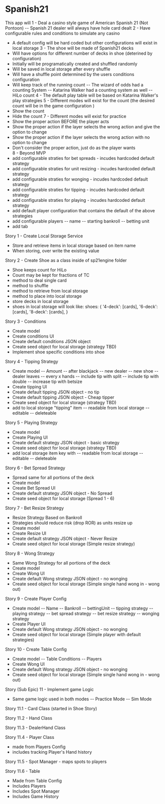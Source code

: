 # Spanish21

This app will
1 - Deal a casino style game of American Spanish 21 (Not Pontoon)
  -- Spanish 21 dealer will always have hole card dealt
2 - Have configurable rules and conditions to simulate any casino
  - A default config will be hard coded but other configurations will exist in local storage
3 - The shoe will be made of Spanish21 decks
  - Will have options for different number of decks in shoe (deterined by configuration)
  - Initially will be programatically created and shuffled randomly
  - Will be saved in local storage after every shuffle
  - Will have a shuffle point determined by the users conditions configuration
  - Will keep track of the running count
  -- The wizard of odds had a counting System
  -- Katarina Walker had a counting system as well
  -- HiLo count
4 - The default play table will be based on Katarina Walker's play strategies
5 - Different modes will exist for the count (the desired count will be in the game configuration )
  - Show the count
  - Hide the count
7 - Different modes will exist for practice
  - Show the proper action BEFORE the player acts
  - Show the proper action if the layer selects the wrong action and give the option to change
  - Show the proper action if the layer selects the wrong action with no option to change
  - Don't consider the proper action, just do as the player wants  
8 - Beyond MVP
  - add configurable straties for bet spreads - incudes hardcoded default strategy
  - add configurable straties for unit resizing - incudes hardcoded default strategy
  - add configurable straties for wonging - incudes hardcoded default strategy
  - add configurable straties for tipping - incudes hardcoded default strategy
  - add configurable straties for playing  - incudes hardcoded default strategy
  - add default player configuration that contains the default of the above strategies
  - add configurable players
  -- name
  -- starting bankroll
  -- betting unit
  - add tab
  
  Story 1 - Create Local Storage Service 
  - Store and retrieve items in local storage based on item name
  - When storing, over write the existing value

  Story 2 - Create Shoe as a class inside of sp21engine folder
  - Shoe keeps count for HiLo
  - Count may be kept for fractions of TC
  - method to deal single card
  - method to shuffle
  - method to retrieve from local storage
  - method to place into local storage 
  - store decks in local storage
  - shoes in local storage will look like:
  shoes: {
    '4-deck': [cards],
    '6-deck': [cards],
    '8-deck': [cards],
  }

Story 3 - Conditions
- Create model
- Create conditions UI
- Create default conditions JSON object
- Create seed object for local storage (strategy TBD)
- Implement shoe specific conditions into shoe 

Story 4 - Tipping Strategy
- Create model
  -- Amount
  -- after blackjack
  -- new dealer
  -- new shoe
  -- dealer leaves
  -- every x hands
  -- include tip with split
  -- include tip with double
  -- increase tip with betsize
- Create tipping UI
- Create default tipping JSON object - no tip
- Create default tipping JSON object - Cheap tipper
- Create seed object for local storage (strategy TBD)
- add to local storage "tipping" item
  -- readable from local storage
  -- editable
  -- deleteable

Story 5 - Playing Strategy
- Create model
- Create Playing UI
- Create default strategy JSON object - basic strategy
- Create seed object for local storage (strategy TBD)
- add local storage item key with
  -- readable from local storage
  -- editable
  -- deleteable

Story 6 - Bet Spread Strategy 
- Spread same for all portions of the deck
- Create model
- Create Bet Spread UI
- Create default strategy JSON object - No Spread
- Create seed object for local storage (Spread 1 - 6)

Story 7 - Bet Resize Strategy 
- Resize Strategy Based on Bankroll
- Strategies should reduce risk (drop ROR) as units resize up
- Create model
- Create Resize UI
- Create default strategy JSON object - Never Resize
- Create seed object for local storage (Simple resize strategy)

Story 8 - Wong Strategy 
- Same Wong Strategy for all portions of the deck
- Create model
- Create Wong UI
- Create default Wong strategy JSON object - no wonging
- Create seed object for local storage (Simple single hand wong in - wong out)

Story 9 - Create Player Config
- Create model
  -- Name
  -- Bankroll
  -- bettingUnit
  -- tipping strategy
  -- playing strategy
  -- bet spread strategy
  -- bet resize strategy
  -- wonging strategy
- Create Player UI
- Create default Wong strategy JSON object - no wonging
- Create seed object for local storage (Simple player with default strategies)

Story 10 - Create Table Config
- Create model
-- Table Conditions
-- Players
- Create Wong UI
- Create default Wong strategy JSON object - no wonging
- Create seed object for local storage (Simple single hand wong in - wong out)

Story (Sub Epic) 11 - Implement game Logic
- Same game logic used in both modes
-- Practice Mode
-- Sim Mode

Story 11.1 - Card Class (started in Shoe Story)

Story 11.2 - Hand Class

Story 11.3 - DealerHand Class

Story 11.4 - Player Class 
- made from Players Config
- includes tracking Player's Hand history

Story 11.5 - Spot Manager - maps spots to players

Story 11.6 - Table
- Made from Table Config
- Includes Players
- Includes Spot Manager
- Includes Game History





